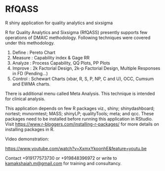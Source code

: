 # RfQASS
R shiny application for quality analytics and sixsigma

R for Quality Analytics and Sixsigma (RfQASS) presently supports few operations of DMAIC methodology. Following techniques were covered under this methodology. 

1. Define : Pereto Chart
2. Measure : Capability index & Gage RR
3. Analyze : Process Capability, QQ Plots, PP Plots
4. Improve : 2k Factorial Design, 2k-p Factorial Design, Multiple Responses in FD (Pending...) 
5. Control : Schewart Charts (xbar, R, S, P, NP, C and U), OCC, Cumsum and EWMA charts. 

There is additional menu called Meta Analysis. This technique is intended for clinical analysis. 

This application depends on few R packages viz., shiny; shinydashboard; nortest; mvnormtest; MASS; shinyLP; qualityTools; meta;  and qcc. These packages need to be installed before running this application in RStudio. Visit https://www.r-bloggers.com/installing-r-packages/ for more details on installing packages in R. 

Video demonstration: 

https://www.youtube.com/watch?v=XxmxYkoonhE&feature=youtu.be

Contact +919177573730 or +919848396972 or write to kamakshaiah.m@gmail.com for training and consultancy. 
